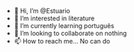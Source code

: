 - 👋 Hi, I’m @Estuario
- 👀 I’m interested in literature 
- 🌱 I’m currently learning português
- 💞️ I’m looking to collaborate on nothing
- 📫 How to reach me... No can do

<!---
Estuario/Estuario is a ✨ special ✨ repository because its `README.md` (this file) appears on your GitHub profile.
You can click the Preview link to take a look at your changes.
--->
